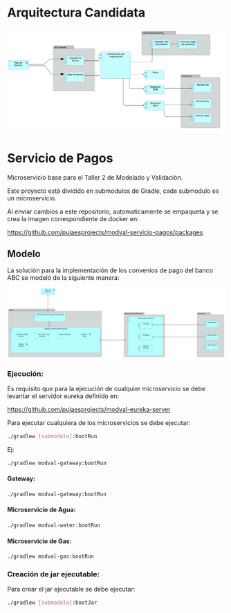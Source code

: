 # Arquitectura Candidata

![alt text](images/arquitectura_candidata.png "Logo Title Text 1")

# Servicio de Pagos

Microservicio base para el Taller 2 de Modelado y Validación.

Este proyecto está dividido en submodulos de Gradle, cada submodulo es un microservicio.

Al enviar cambios a este repositorio, automaticamente se empaqueta y se crea la imagen correspondiente de docker en:

https://github.com/pujaesprojects/modval-servicio-pagos/packages

## Modelo

La solución para la implementación de los convenios de pago del banco ABC se modeló de la siguiente manera:

![alt text](images/modelo.png "Logo Title Text 1")



### Ejecución:

Es requisito que para la ejecución de cualquier microservicio se debe levantar el servidor eureka definido en:

https://github.com/pujaesprojects/modval-eureka-server

Para ejecutar cualquiera de los microservicios se debe ejecutar:

```bash
./gradlew [submodulo]:bootRun
```

Ej:

```bash
./gradlew modval-gateway:bootRun
```

#### Gateway:

```bash
./gradlew modval-gateway:bootRun
```

#### Microservicio de Agua:

```bash
./gradlew modval-water:bootRun
```

#### Microservicio de Gas:

```bash
./gradlew modval-gas:bootRun
```

### Creación de jar ejecutable:

Para crear el jar ejecutable se debe ejecutar:

```bash
./gradlew [submodulo]:bootJar
```
